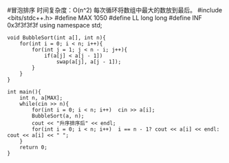 #冒泡排序
时间复杂度：O(n^2)
每次循环将数组中最大的数放到最后。
	#include <bits/stdc++.h>
	#define MAX 1050
	#define LL long long
	#define INF 0x3f3f3f3f
	using namespace std;
	
	void BubbleSort(int a[], int n){
	    for(int i = 0; i < n; i++){
	        for(int j = 1; j < n - i; j++){
	            if(a[j] < a[j - 1])
	                swap(a[j], a[j - 1]);
	        }
	    }
	}
	
	int main(){
	    int n, a[MAX];
	    while(cin >> n){
	        for(int i = 0; i < n; i++)  cin >> a[i];
	        BubbleSort(a, n);
	        cout << "升序排序后" << endl;
	        for(int i = 0; i < n; i++)  i == n - 1? cout << a[i] << endl: cout << a[i] << " ";
	    }
	    return 0;
	}

